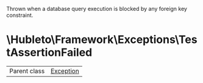 
Thrown when a database query execution is blocked by any foreign key constraint.

# \Hubleto\Framework\Exceptions\TestAssertionFailed
<table class='table-default dense'>
<tr><td>Parent class</td><td><a href="../../../Exception">Exception</a></td></tr></table>

